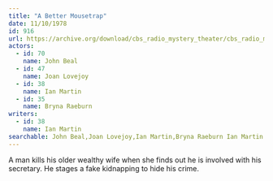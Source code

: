 ```yaml
---
title: "A Better Mousetrap"
date: 11/10/1978
id: 916
url: https://archive.org/download/cbs_radio_mystery_theater/cbs_radio_mystery_theater-0901-0950.zip/cbs_radio_mystery_theater-0901-0950%2Fcbsrmt_0916_a_better_mousetrap.mp3
actors:  
  - id: 70
    name: John Beal  
  - id: 47
    name: Joan Lovejoy  
  - id: 38
    name: Ian Martin  
  - id: 35
    name: Bryna Raeburn
writers:  
  - id: 38
    name: Ian Martin
searchable: John Beal,Joan Lovejoy,Ian Martin,Bryna Raeburn Ian Martin
---
```

A man kills his older wealthy wife when she finds out he is involved with his secretary. He stages a fake kidnapping to hide his crime.